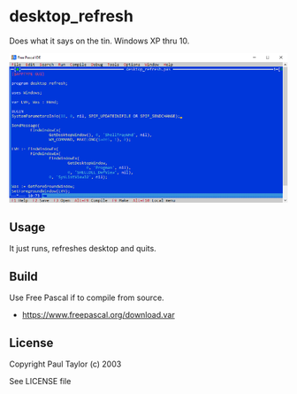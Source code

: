 # desktop_refresh
Does what it says on the tin. Windows XP thru 10.

![Source code](screenshot.png)

## Usage

It just runs, refreshes desktop and quits.

## Build

Use Free Pascal if to compile from source.
 - https://www.freepascal.org/download.var

## License

Copyright Paul Taylor (c) 2003

See LICENSE file
